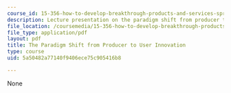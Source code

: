 ```yaml
---
course_id: 15-356-how-to-develop-breakthrough-products-and-services-spring-2012
description: Lecture presentation on the paradigm shift from producer to user innovation.
file_location: /coursemedia/15-356-how-to-develop-breakthrough-products-and-services-spring-2012/5a50482a77140f9406ece75c905416b8_MIT15_356S12_lec01.pdf
file_type: application/pdf
layout: pdf
title: The Paradigm Shift from Producer to User Innovation
type: course
uid: 5a50482a77140f9406ece75c905416b8

---
```

None